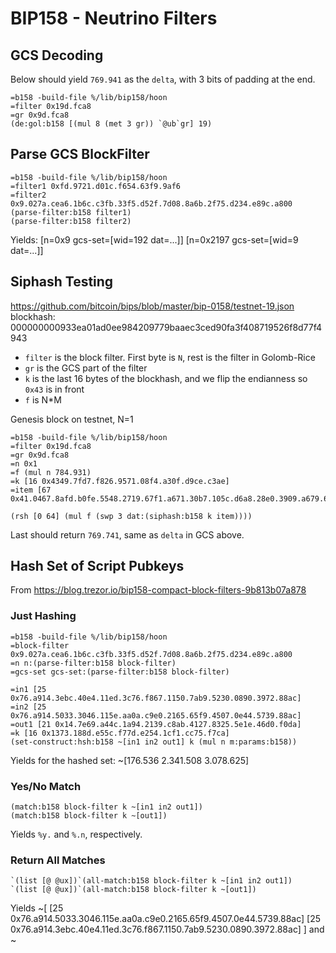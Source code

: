 # BIP158 - Neutrino Filters

## GCS Decoding
Below should yield `769.941` as the `delta`, with 3 bits of padding at the end.
```
=b158 -build-file %/lib/bip158/hoon
=filter 0x19d.fca8
=gr 0x9d.fca8
(de:gol:b158 [(mul 8 (met 3 gr)) `@ub`gr] 19)
```

## Parse GCS BlockFilter
```
=b158 -build-file %/lib/bip158/hoon
=filter1 0xfd.9721.d01c.f654.63f9.9af6
=filter2 0x9.027a.cea6.1b6c.c3fb.33f5.d52f.7d08.8a6b.2f75.d234.e89c.a800
(parse-filter:b158 filter1)
(parse-filter:b158 filter2)
```
Yields:
[n=0x9 gcs-set=[wid=192 dat=...]]
[n=0x2197 gcs-set=[wid=9 dat=...]]

## Siphash Testing
https://github.com/bitcoin/bips/blob/master/bip-0158/testnet-19.json
blockhash: 000000000933ea01ad0ee984209779baaec3ced90fa3f408719526f8d77f4943

* `filter` is the block filter. First byte is `N`, rest is the filter in Golomb-Rice
* `gr` is the GCS part of the filter
* `k` is the last 16 bytes of the blockhash, and we flip the endianness so `0x43` is in front
* `f` is N*M

Genesis block on testnet, N=1

```
=b158 -build-file %/lib/bip158/hoon
=filter 0x19d.fca8
=gr 0x9d.fca8
=n 0x1
=f (mul n 784.931)
=k [16 0x4349.7fd7.f826.9571.08f4.a30f.d9ce.c3ae]
=item [67 0x41.0467.8afd.b0fe.5548.2719.67f1.a671.30b7.105c.d6a8.28e0.3909.a679.62e0.ea1f.61de.b649.f6bc.3f4c.ef38.c4f3.5504.e51e.c112.de5c.384d.f7ba.0b8d.578a.4c70.2b6b.f11d.5fac]

(rsh [0 64] (mul f (swp 3 dat:(siphash:b158 k item))))
```
Last should return `769.741`, same as `delta` in GCS above.

## Hash Set of Script Pubkeys
From https://blog.trezor.io/bip158-compact-block-filters-9b813b07a878

### Just Hashing
```
=b158 -build-file %/lib/bip158/hoon
=block-filter 0x9.027a.cea6.1b6c.c3fb.33f5.d52f.7d08.8a6b.2f75.d234.e89c.a800
=n n:(parse-filter:b158 block-filter)
=gcs-set gcs-set:(parse-filter:b158 block-filter)

=in1 [25 0x76.a914.3ebc.40e4.11ed.3c76.f867.1150.7ab9.5230.0890.3972.88ac]
=in2 [25 0x76.a914.5033.3046.115e.aa0a.c9e0.2165.65f9.4507.0e44.5739.88ac]
=out1 [21 0x14.7e69.a44c.1a94.2139.c8ab.4127.8325.5e1e.46d0.f0da]
=k [16 0x1373.188d.e55c.f77d.e254.1cf1.cc75.f7ca]
(set-construct:hsh:b158 ~[in1 in2 out1] k (mul n m:params:b158))
```
Yields for the hashed set:
~[176.536 2.341.508 3.078.625]

### Yes/No Match
```
(match:b158 block-filter k ~[in1 in2 out1])
(match:b158 block-filter k ~[out1])
```
Yields `%y.` and `%.n`, respectively.

### Return All Matches
```
`(list [@ @ux])`(all-match:b158 block-filter k ~[in1 in2 out1])
`(list [@ @ux])`(all-match:b158 block-filter k ~[out1])
```
Yields 
~[
  [25 0x76.a914.5033.3046.115e.aa0a.c9e0.2165.65f9.4507.0e44.5739.88ac]
  [25 0x76.a914.3ebc.40e4.11ed.3c76.f867.1150.7ab9.5230.0890.3972.88ac]
]
and
~



